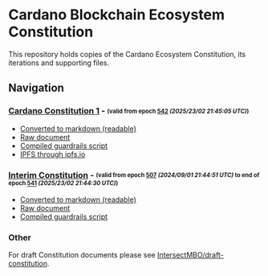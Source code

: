 # Cardano Blockchain Ecosystem Constitution

This repository holds copies of the Cardano Ecosystem Constitution, its iterations and supporting files.

## Navigation

### [Cardano Constitution 1](./cardano-constitution-1/README.md) - <sub><sup>(valid from epoch [542](https://explorer.cardano.org/epoch/542) _(2025/23/02 21:45:05 UTC)_)</sup></sub>

- [Converted to markdown (readable)](./cardano-constitution-1/cardano-constitution-1.txt.md)
- [Raw document](./cardano-constitution-1/cardano-constitution-1.txt)
- [Compiled guardrails script](./cardano-constitution-1/guardrails-script.plutus)
- [IPFS through ipfs.io](https://ipfs.io/ipfs/bafkreiazhhawe7sjwuthcfgl3mmv2swec7sukvclu3oli7qdyz4uhhuvmy)


### [Interim Constitution](./cardano-constitution-1/README.md) - <sub><sup>(valid from epoch [507](https://explorer.cardano.org/epoch/507) _(2024/09/01 21:44:51 UTC)_ to end of epoch [541](https://explorer.cardano.org/epoch/541) _(2025/23/02 21:44:30 UTC)_)</sup></sub>

- [Converted to markdown (readable)](./cardano-constitution-0/cardano-constitution-0.txt.md)
- [Raw document](./cardano-constitution-0/cardano-constitution-0.txt)
- [Compiled guardrails script](./cardano-constitution-0/guardrails-script.plutus)

### Other
For draft Constitution documents please see [IntersectMBO/draft-constitution](https://github.com/IntersectMBO/draft-constitution).
